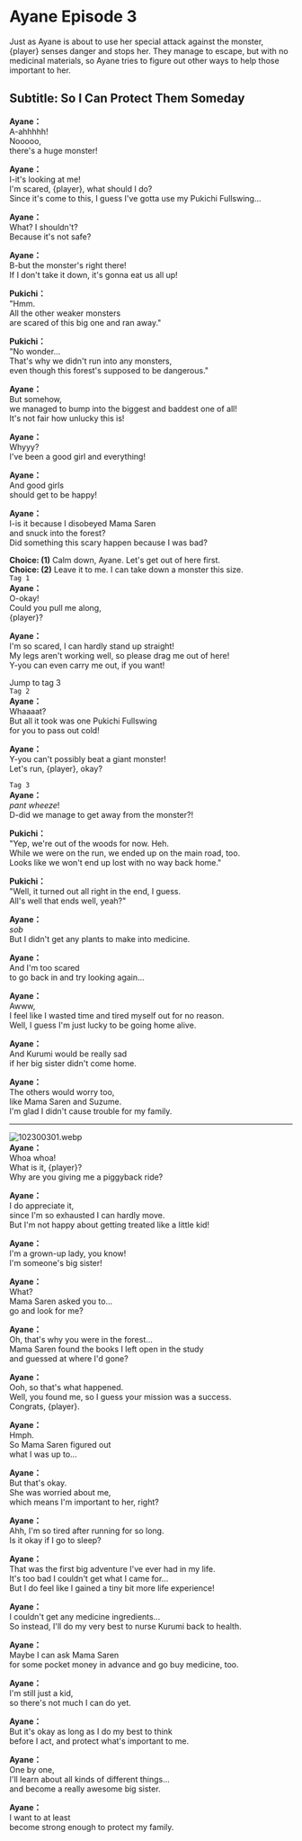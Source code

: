 # Ayane Episode 3
Just as Ayane is about to use her special attack against the monster, {player} senses danger and stops her. They manage to escape, but with no medicinal materials, so Ayane tries to figure out other ways to help those important to her.
  
## Subtitle: So I Can Protect Them Someday
  
**Ayane：**  
A-ahhhhh!  
Nooooo,  
there's a huge monster!  
  
**Ayane：**  
I-it's looking at me!  
I'm scared, {player}, what should I do?  
Since it's come to this, I guess I've gotta use my Pukichi Fullswing...  
  
**Ayane：**  
What? I shouldn't?  
Because it's not safe?  
  
**Ayane：**  
B-but the monster's right there!  
If I don't take it down, it's gonna eat us all up!  
  
**Pukichi：**  
\"Hmm.  
All the other weaker monsters  
are scared of this big one and ran away.\"  
  
**Pukichi：**  
\"No wonder...  
That's why we didn't run into any monsters,  
even though this forest's supposed to be dangerous.\"  
  
**Ayane：**  
But somehow,  
we managed to bump into the biggest and baddest one of all!  
It's not fair how unlucky this is!  
  
**Ayane：**  
Whyyy?  
I've been a good girl and everything!  
  
**Ayane：**  
And good girls  
should get to be happy!  
  
**Ayane：**  
I-is it because I disobeyed Mama Saren  
and snuck into the forest?  
Did something this scary happen because I was bad?  
  
**Choice: (1)**  Calm down, Ayane. Let's get out of here first.  
**Choice: (2)**  Leave it to me. I can take down a monster this size.  
`Tag 1`  
**Ayane：**  
O-okay!  
Could you pull me along,  
{player}?  
  
**Ayane：**  
I'm so scared, I can hardly stand up straight!  
My legs aren't working well, so please drag me out of here!  
Y-you can even carry me out, if you want!  
  
Jump to tag 3  
`Tag 2`  
**Ayane：**  
Whaaaat?  
But all it took was one Pukichi Fullswing  
for you to pass out cold!  
  
**Ayane：**  
Y-you can't possibly beat a giant monster!  
Let's run, {player}, okay?  
  
`Tag 3`  
**Ayane：**  
*pant* *wheeze*!  
D-did we manage to get away from the monster?!  
  
**Pukichi：**  
\"Yep, we're out of the woods for now. Heh.  
While we were on the run, we ended up on the main road, too.  
Looks like we won't end up lost with no way back home.\"  
  
**Pukichi：**  
\"Well, it turned out all right in the end, I guess.  
All's well that ends well, yeah?\"  
  
**Ayane：**  
*sob*  
But I didn't get any plants to make into medicine.  
  
**Ayane：**  
And I'm too scared  
to go back in and try looking again...  
  
**Ayane：**  
Awww,  
I feel like I wasted time and tired myself out for no reason.  
Well, I guess I'm just lucky to be going home alive.  
  
**Ayane：**  
And Kurumi would be really sad  
if her big sister didn't come home.  
  
**Ayane：**  
The others would worry too,  
like Mama Saren and Suzume.  
I'm glad I didn't cause trouble for my family.  
  

---  
  
![102300301.webp](https://redive.estertion.win/card/story/102300301.webp)  
**Ayane：**  
Whoa whoa!  
What is it, {player}?  
Why are you giving me a piggyback ride?  
  
**Ayane：**  
I do appreciate it,  
since I'm so exhausted I can hardly move.  
But I'm not happy about getting treated like a little kid!  
  
**Ayane：**  
I'm a grown-up lady, you know!  
I'm someone's big sister!  
  
**Ayane：**  
What?  
Mama Saren asked you to...  
go and look for me?  
  
**Ayane：**  
Oh, that's why you were in the forest...  
Mama Saren found the books I left open in the study  
and guessed at where I'd gone?  
  
**Ayane：**  
Ooh, so that's what happened.  
Well, you found me, so I guess your mission was a success.  
Congrats, {player}.  
  
**Ayane：**  
Hmph.  
So Mama Saren figured out  
what I was up to...  
  
**Ayane：**  
But that's okay.  
She was worried about me,  
which means I'm important to her, right?  
  
**Ayane：**  
Ahh, I'm so tired after running for so long.  
Is it okay if I go to sleep?  
  
**Ayane：**  
That was the first big adventure I've ever had in my life.  
It's too bad I couldn't get what I came for...  
But I do feel like I gained a tiny bit more life experience!  
  
**Ayane：**  
I couldn't get any medicine ingredients...  
So instead, I'll do my very best to nurse Kurumi back to health.  
  
**Ayane：**  
Maybe I can ask Mama Saren  
for some pocket money in advance and go buy medicine, too.  
  
**Ayane：**  
I'm still just a kid,  
so there's not much I can do yet.  
  
**Ayane：**  
But it's okay as long as I do my best to think  
before I act, and protect what's important to me.  
  
**Ayane：**  
One by one,  
I'll learn about all kinds of different things...  
and become a really awesome big sister.  
  
**Ayane：**  
I want to at least  
become strong enough to protect my family.  
